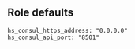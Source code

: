 
```{include} ../../../../roles/vault_sidecar/README.md
```

## Role defaults

```
hs_consul_https_address: "0.0.0.0"
hs_consul_api_port: "8501"
